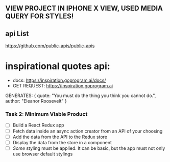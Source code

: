 ## VIEW PROJECT IN IPHONE X VIEW, USED MEDIA QUERY FOR STYLES! ##

## api List
https://github.com/public-apis/public-apis

# inspirational quotes api:

- docs: https://inspiration.goprogram.ai/docs/ 
- GET REQUEST: https://inspiration.goprogram.ai

GENERATES: 
    {
    quote: "You must do the thing you think you cannot do.",
    author: "Eleanor Roosevelt"
    }

### Task 2: Minimum Viable Product

- [ ] Build a React Redux app
- [ ] Fetch data inside an async action creator from an API of your choosing
- [ ] Add the data from the API to the Redux store
- [ ] Display the data from the store in a component
- [ ] _Some_ styling must be applied. It can be basic, but the app must not only use browser default stylings